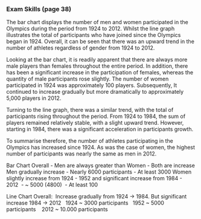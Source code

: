 ### Exam Skills (page 38)

The bar chart displays the number of men and women participated in the Olympics during the period from 1924 to 2012. Whilst the line graph illustrates the total of participants who have joined since the Olympics began in 1924. Overall, it can be seen that there was an upward trend in the number of athletes regardless of gender from 1924 to 2012.

Looking at the bar chart, it is readily apparent that there are always more male players than females throughout the entire period. In addition, there has been a significant increase in the participation of females, whereas the quantity of male participants rose slightly. The number of women participated in 1924 was approximately 100 players. Subsequently, It continued to increase gradually but more dramatically to approximately 5,000 players in 2012. 

Turning to the line graph, there was a similar trend, with the total of participants rising throughout the period. From 1924 to 1984, the sum of players remained relatively stable, with a slight upward trend. However, starting in 1984, there was a significant acceleration in participants growth.

To summarise therefore, the number of athletes participating in the Olympics has increased since 1924. As was the case of women, the highest number of participants was nearly the same as men in 2012. 

Bar Chart
	Overall
		- Men are always greater than Women
		- Both are increase 
	Men gradually increase
		- Nearly 6000 participants
		- At least 3000
	Women slightly increase from 1924 - 1952 and significant increase from 1984 - 2012 
		- ~ 5000 (4800) 
		- At least 100

Line Chart
	  Overall: 
		 Increase gradually from 1924 -> 1984. But significant increase 1984 -> 2012
	  1924 ~ 3000 participants
	  1952 ~ 5000 participants 
	  2012 ~ 10.000 participants

